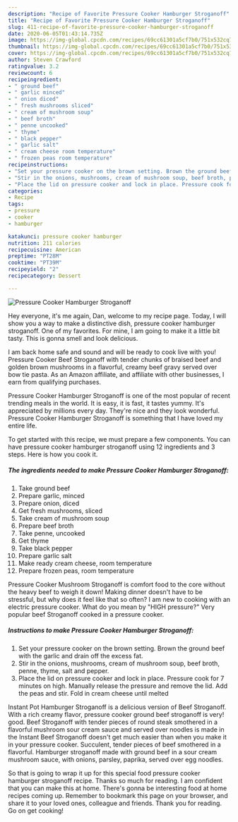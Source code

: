 ```yaml
---
description: "Recipe of Favorite Pressure Cooker Hamburger Stroganoff"
title: "Recipe of Favorite Pressure Cooker Hamburger Stroganoff"
slug: 411-recipe-of-favorite-pressure-cooker-hamburger-stroganoff
date: 2020-06-05T01:43:14.735Z
image: https://img-global.cpcdn.com/recipes/69cc61301a5cf7b0/751x532cq70/pressure-cooker-hamburger-stroganoff-recipe-main-photo.jpg
thumbnail: https://img-global.cpcdn.com/recipes/69cc61301a5cf7b0/751x532cq70/pressure-cooker-hamburger-stroganoff-recipe-main-photo.jpg
cover: https://img-global.cpcdn.com/recipes/69cc61301a5cf7b0/751x532cq70/pressure-cooker-hamburger-stroganoff-recipe-main-photo.jpg
author: Steven Crawford
ratingvalue: 3.2
reviewcount: 6
recipeingredient:
- " ground beef"
- " garlic minced"
- " onion diced"
- " fresh mushrooms sliced"
- " cream of mushroom soup"
- " beef broth"
- " penne uncooked"
- " thyme"
- " black pepper"
- " garlic salt"
- " cream cheese room temperature"
- " frozen peas room temperature"
recipeinstructions:
- "Set your pressure cooker on the brown setting. Brown the ground beef with the garlic and drain off the excess fat."
- "Stir in the onions, mushrooms, cream of mushroom soup, beef broth, penne, thyme, salt and pepper."
- "Place the lid on pressure cooker and lock in place. Pressure cook for 7 minutes on high. Manually release the pressure and remove the lid. Add the peas and stir. Fold in cream cheese until melted"
categories:
- Recipe
tags:
- pressure
- cooker
- hamburger

katakunci: pressure cooker hamburger 
nutrition: 211 calories
recipecuisine: American
preptime: "PT28M"
cooktime: "PT39M"
recipeyield: "2"
recipecategory: Dessert

---
```



![Pressure Cooker Hamburger Stroganoff](https://img-global.cpcdn.com/recipes/69cc61301a5cf7b0/751x532cq70/pressure-cooker-hamburger-stroganoff-recipe-main-photo.jpg)

Hey everyone, it's me again, Dan, welcome to my recipe page. Today, I will show you a way to make a distinctive dish, pressure cooker hamburger stroganoff. One of my favorites. For mine, I am going to make it a little bit tasty. This is gonna smell and look delicious.

I am back home safe and sound and will be ready to cook live with you! Pressure Cooker Beef Stroganoff with tender chunks of braised beef and golden brown mushrooms in a flavorful, creamy beef gravy served over bow tie pasta. As an Amazon affiliate, and affiliate with other businesses, I earn from qualifying purchases.

Pressure Cooker Hamburger Stroganoff is one of the most popular of recent trending meals in the world. It is easy, it is fast, it tastes yummy. It's appreciated by millions every day. They're nice and they look wonderful. Pressure Cooker Hamburger Stroganoff is something that I have loved my entire life.


To get started with this recipe, we must prepare a few components. You can have pressure cooker hamburger stroganoff using 12 ingredients and 3 steps. Here is how you cook it.

<!--inarticleads1-->

##### The ingredients needed to make Pressure Cooker Hamburger Stroganoff:

1. Take  ground beef
1. Prepare  garlic, minced
1. Prepare  onion, diced
1. Get  fresh mushrooms, sliced
1. Take  cream of mushroom soup
1. Prepare  beef broth
1. Take  penne, uncooked
1. Get  thyme
1. Take  black pepper
1. Prepare  garlic salt
1. Make ready  cream cheese, room temperature
1. Prepare  frozen peas, room temperature


Pressure Cooker Mushroom Stroganoff is comfort food to the core without the heavy beef to weigh it down! Making dinner doesn&#39;t have to be stressful, but why does it feel like that so often? I am new to cooking with an electric pressure cooker. What do you mean by &#34;HIGH pressure?&#34; Very popular beef Stroganoff cooked in a pressure cooker. 

<!--inarticleads2-->

##### Instructions to make Pressure Cooker Hamburger Stroganoff:

1. Set your pressure cooker on the brown setting. Brown the ground beef with the garlic and drain off the excess fat.
1. Stir in the onions, mushrooms, cream of mushroom soup, beef broth, penne, thyme, salt and pepper.
1. Place the lid on pressure cooker and lock in place. Pressure cook for 7 minutes on high. Manually release the pressure and remove the lid. Add the peas and stir. Fold in cream cheese until melted


Instant Pot Hamburger Stroganoff is a delicious version of Beef Stroganoff. With a rich creamy flavor, pressure cooker ground beef stroganoff is very! good. Beef Stroganoff with tender pieces of round steak smothered in a flavorful mushroom sour cream sauce and served over noodles is made in the Instant Beef Stroganoff doesn&#39;t get much easier than when you make it in your pressure cooker. Succulent, tender pieces of beef smothered in a flavorful. Hamburger stroganoff made with ground beef in a sour cream mushroom sauce, with onions, parsley, paprika, served over egg noodles. 

So that is going to wrap it up for this special food pressure cooker hamburger stroganoff recipe. Thanks so much for reading. I am confident that you can make this at home. There's gonna be interesting food at home recipes coming up. Remember to bookmark this page on your browser, and share it to your loved ones, colleague and friends. Thank you for reading. Go on get cooking!
